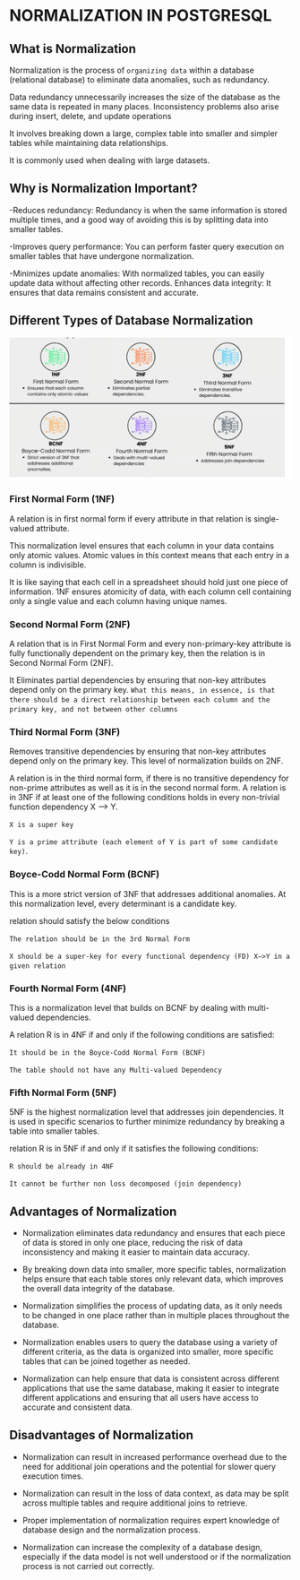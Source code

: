 # NORMALIZATION IN POSTGRESQL

## What is Normalization
Normalization is the process of `organizing data` within a database (relational database) to eliminate data anomalies, such as redundancy.

Data redundancy unnecessarily increases the size of the database as the same data is repeated in many places. Inconsistency problems also arise during insert, delete, and update operations

It involves breaking down a large, complex table into smaller and simpler tables while maintaining data relationships.

It is commonly used when dealing with large datasets.

## Why is Normalization  Important?
-Reduces redundancy: Redundancy is when the same information is stored multiple times, and a good way of avoiding this is by splitting data into smaller tables.

-Improves query performance: You can perform faster query execution on smaller tables that have undergone normalization.

-Minimizes update anomalies: With normalized tables, you can easily update data without affecting other records.
Enhances data integrity: It ensures that data remains consistent and accurate.

## Different Types of Database Normalization
![alt text](image.png)

### First Normal Form (1NF)

A relation is in first normal form if every attribute in that relation is single-valued attribute. 

This normalization level ensures that each column in your data contains only atomic values. Atomic values in this context means that each entry in a column is indivisible. 

It is like saying that each cell in a spreadsheet should hold just one piece of information. 1NF ensures atomicity of data, with each column cell containing only a single value and each column having unique names.

### Second Normal Form (2NF)
A relation that is in First Normal Form and every non-primary-key attribute is fully functionally dependent on the primary key, then the relation is in Second Normal Form (2NF).

It Eliminates partial dependencies by ensuring that non-key attributes depend only on the primary key. `What this means, in essence, is that there should be a direct relationship between each column and the primary key, and not between other columns`

 ### Third Normal Form (3NF)
Removes transitive dependencies by ensuring that non-key attributes depend only on the primary key. This level of normalization builds on 2NF.

A relation is in the third normal form, if there is no transitive dependency for non-prime attributes as well as it is in the second normal form. A relation is in 3NF if at least one of the following conditions holds in every non-trivial function dependency X –> Y.

`X is a super key`

`Y is a prime attribute (each element of Y is part of some candidate key)`.

### Boyce-Codd Normal Form (BCNF)
This is a more strict version of 3NF that addresses additional anomalies. At this normalization level, every determinant is a candidate key.

relation should satisfy the below conditions

`The relation should be in the 3rd Normal Form`

`X should be a super-key for every functional dependency (FD) X−>Y in a given relation `

### Fourth Normal Form (4NF)
This is a normalization level that builds on BCNF by dealing with multi-valued dependencies.

A relation R is in 4NF if and only if the following conditions are satisfied: 

`It should be in the Boyce-Codd Normal Form (BCNF)`

`The table should not have any Multi-valued Dependency`

 ### Fifth Normal Form (5NF)
5NF is the highest normalization level that addresses join dependencies. It is used in specific scenarios to further minimize redundancy by breaking a table into smaller tables.

relation R is in 5NF if and only if it satisfies the following conditions:

`R should be already in 4NF`

`It cannot be further non loss decomposed (join dependency)`

## Advantages of Normalization

* Normalization eliminates data redundancy and ensures that each piece of data is stored in only one place, reducing the risk of data inconsistency and making it easier to maintain data accuracy.

* By breaking down data into smaller, more specific tables, normalization helps ensure that each table stores only relevant data, which improves the overall data integrity of the database.

* Normalization simplifies the process of updating data, as it only needs to be changed in one place rather than in multiple places throughout the database.

* Normalization enables users to query the database using a variety of different criteria, as the data is organized into smaller, more specific tables that can be joined together as needed.

* Normalization can help ensure that data is consistent across different applications that use the same database, making it easier to integrate different applications and ensuring that all users have access to accurate and consistent data.

## Disadvantages of Normalization

* Normalization can result in increased performance overhead due to the need for additional join operations and the potential for slower query execution times.

* Normalization can result in the loss of data context, as data may be split across multiple tables and require additional joins to retrieve.

* Proper implementation of normalization requires expert knowledge of database design and the normalization process. 

* Normalization can increase the complexity of a database design, especially if the data model is not well understood or if the normalization process is not carried out correctly.


